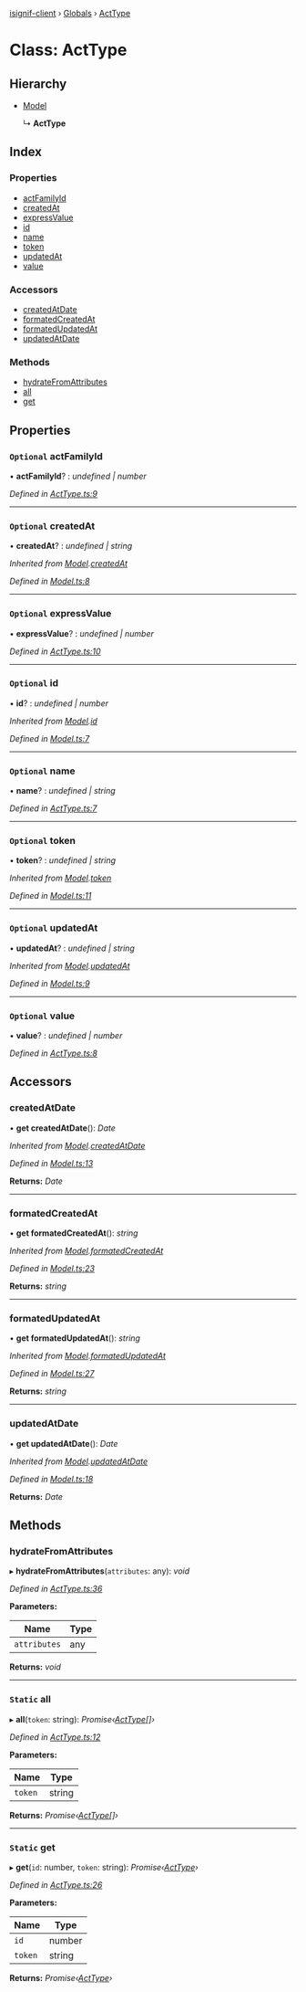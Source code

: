 [isignif-client](../README.md) › [Globals](../globals.md) › [ActType](acttype.md)

# Class: ActType

## Hierarchy

* [Model](model.md)

  ↳ **ActType**

## Index

### Properties

* [actFamilyId](acttype.md#optional-actfamilyid)
* [createdAt](acttype.md#optional-createdat)
* [expressValue](acttype.md#optional-expressvalue)
* [id](acttype.md#optional-id)
* [name](acttype.md#optional-name)
* [token](acttype.md#optional-token)
* [updatedAt](acttype.md#optional-updatedat)
* [value](acttype.md#optional-value)

### Accessors

* [createdAtDate](acttype.md#createdatdate)
* [formatedCreatedAt](acttype.md#formatedcreatedat)
* [formatedUpdatedAt](acttype.md#formatedupdatedat)
* [updatedAtDate](acttype.md#updatedatdate)

### Methods

* [hydrateFromAttributes](acttype.md#hydratefromattributes)
* [all](acttype.md#static-all)
* [get](acttype.md#static-get)

## Properties

### `Optional` actFamilyId

• **actFamilyId**? : *undefined | number*

*Defined in [ActType.ts:9](https://github.com/isignif/isignif-client/blob/d14fb8a/src/ActType.ts#L9)*

___

### `Optional` createdAt

• **createdAt**? : *undefined | string*

*Inherited from [Model](model.md).[createdAt](model.md#optional-createdat)*

*Defined in [Model.ts:8](https://github.com/isignif/isignif-client/blob/d14fb8a/src/Model.ts#L8)*

___

### `Optional` expressValue

• **expressValue**? : *undefined | number*

*Defined in [ActType.ts:10](https://github.com/isignif/isignif-client/blob/d14fb8a/src/ActType.ts#L10)*

___

### `Optional` id

• **id**? : *undefined | number*

*Inherited from [Model](model.md).[id](model.md#optional-id)*

*Defined in [Model.ts:7](https://github.com/isignif/isignif-client/blob/d14fb8a/src/Model.ts#L7)*

___

### `Optional` name

• **name**? : *undefined | string*

*Defined in [ActType.ts:7](https://github.com/isignif/isignif-client/blob/d14fb8a/src/ActType.ts#L7)*

___

### `Optional` token

• **token**? : *undefined | string*

*Inherited from [Model](model.md).[token](model.md#optional-token)*

*Defined in [Model.ts:11](https://github.com/isignif/isignif-client/blob/d14fb8a/src/Model.ts#L11)*

___

### `Optional` updatedAt

• **updatedAt**? : *undefined | string*

*Inherited from [Model](model.md).[updatedAt](model.md#optional-updatedat)*

*Defined in [Model.ts:9](https://github.com/isignif/isignif-client/blob/d14fb8a/src/Model.ts#L9)*

___

### `Optional` value

• **value**? : *undefined | number*

*Defined in [ActType.ts:8](https://github.com/isignif/isignif-client/blob/d14fb8a/src/ActType.ts#L8)*

## Accessors

###  createdAtDate

• **get createdAtDate**(): *Date*

*Inherited from [Model](model.md).[createdAtDate](model.md#createdatdate)*

*Defined in [Model.ts:13](https://github.com/isignif/isignif-client/blob/d14fb8a/src/Model.ts#L13)*

**Returns:** *Date*

___

###  formatedCreatedAt

• **get formatedCreatedAt**(): *string*

*Inherited from [Model](model.md).[formatedCreatedAt](model.md#formatedcreatedat)*

*Defined in [Model.ts:23](https://github.com/isignif/isignif-client/blob/d14fb8a/src/Model.ts#L23)*

**Returns:** *string*

___

###  formatedUpdatedAt

• **get formatedUpdatedAt**(): *string*

*Inherited from [Model](model.md).[formatedUpdatedAt](model.md#formatedupdatedat)*

*Defined in [Model.ts:27](https://github.com/isignif/isignif-client/blob/d14fb8a/src/Model.ts#L27)*

**Returns:** *string*

___

###  updatedAtDate

• **get updatedAtDate**(): *Date*

*Inherited from [Model](model.md).[updatedAtDate](model.md#updatedatdate)*

*Defined in [Model.ts:18](https://github.com/isignif/isignif-client/blob/d14fb8a/src/Model.ts#L18)*

**Returns:** *Date*

## Methods

###  hydrateFromAttributes

▸ **hydrateFromAttributes**(`attributes`: any): *void*

*Defined in [ActType.ts:36](https://github.com/isignif/isignif-client/blob/d14fb8a/src/ActType.ts#L36)*

**Parameters:**

Name | Type |
------ | ------ |
`attributes` | any |

**Returns:** *void*

___

### `Static` all

▸ **all**(`token`: string): *Promise‹[ActType](acttype.md)[]›*

*Defined in [ActType.ts:12](https://github.com/isignif/isignif-client/blob/d14fb8a/src/ActType.ts#L12)*

**Parameters:**

Name | Type |
------ | ------ |
`token` | string |

**Returns:** *Promise‹[ActType](acttype.md)[]›*

___

### `Static` get

▸ **get**(`id`: number, `token`: string): *Promise‹[ActType](acttype.md)›*

*Defined in [ActType.ts:26](https://github.com/isignif/isignif-client/blob/d14fb8a/src/ActType.ts#L26)*

**Parameters:**

Name | Type |
------ | ------ |
`id` | number |
`token` | string |

**Returns:** *Promise‹[ActType](acttype.md)›*

